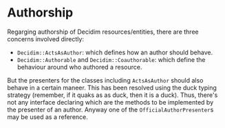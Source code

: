# Authorship

Regarging authorship of Decidim resources/entities, there are three concerns
involved directly:

- `Decidim::ActsAsAuthor`: which defines how an author should behave.
- `Decidim::Authorable` and `Decidim::Coauthorable`: which define the behaviour around who authored a resource.

But the presenters for the classes including `ActsAsAuthor` should also behave
in a certain maneer. This has been resolved using the duck typing strategy
(remember, if it quaks as as duck, then it is a duck). Thus, there's not any
interface declaring which are the methods to be implemented by the presenter
of an author. Anyway one of the `OfficialAuthorPresenter`s may be used as a
reference.